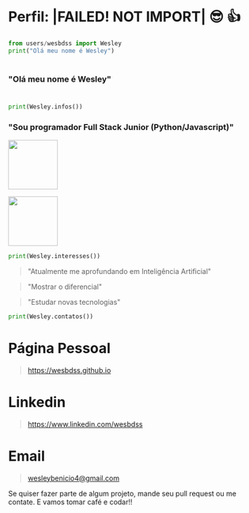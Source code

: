 # Perfil: |FAILED! NOT IMPORT| 😎 👍

```python
from users/wesbdss import Wesley
print("Olá meu nome é Wesley")
```
#
### "Olá meu nome é Wesley"
#
```python
print(Wesley.infos())
```
### "Sou programador Full Stack Junior (Python/Javascript)"
<img src="https://media2.giphy.com/media/KAq5w47R9rmTuvWOWa/giphy.gif" width="100" height="100"></img>

<img src="https://media1.giphy.com/media/ln7z2eWriiQAllfVcn/giphy.gif" width="100" height="100"></img>

```python
print(Wesley.interesses())
```

> "Atualmente me aprofundando em Inteligência Artificial"

> "Mostrar o diferencial"

> "Estudar novas tecnologias"

```python
print(Wesley.contatos())
```
# Página Pessoal
> https://wesbdss.github.io
# Linkedin
> https://www.linkedin.com/wesbdss
# Email
> wesleybenicio4@gmail.com

Se quiser fazer parte de algum projeto, mande seu pull request ou me contate. E vamos tomar café e codar!!






<!--
**wesbdss/wesbdss** is a ✨ _special_ ✨ repository because its `README.md` (this file) appears on your GitHub profile.

Here are some ideas to get you started:

- 🔭 I’m currently working on ...
- 🌱 I’m currently learning ...
- 👯 I’m looking to collaborate on ...
- 🤔 I’m looking for help with ...
- 💬 Ask me about ...
- 📫 How to reach me: ...
- 😄 Pronouns: ...
- ⚡ Fun fact: ...
-->
